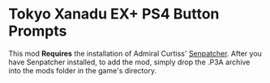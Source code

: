 # **Tokyo Xanadu EX+ PS4 Button Prompts**
This mod **Requires** the installation of Admiral Curtiss' [Senpatcher](https://github.com/AdmiralCurtiss/SenPatcher/releases). 
After you have Senpatcher installed, to add the mod, simply drop the .P3A archive into the mods folder in the game's directory.
